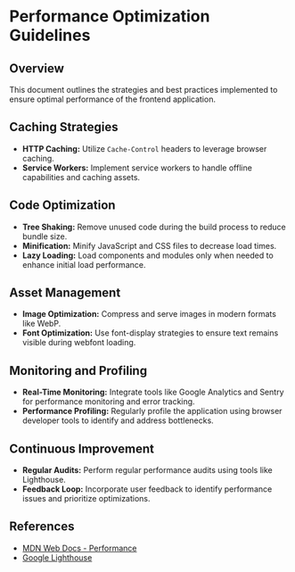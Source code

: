 # Performance Optimization Guidelines

## Overview

This document outlines the strategies and best practices implemented to ensure optimal performance of the frontend application.

## Caching Strategies

- **HTTP Caching:** Utilize `Cache-Control` headers to leverage browser caching.
- **Service Workers:** Implement service workers to handle offline capabilities and caching assets.

## Code Optimization

- **Tree Shaking:** Remove unused code during the build process to reduce bundle size.
- **Minification:** Minify JavaScript and CSS files to decrease load times.
- **Lazy Loading:** Load components and modules only when needed to enhance initial load performance.

## Asset Management

- **Image Optimization:** Compress and serve images in modern formats like WebP.
- **Font Optimization:** Use font-display strategies to ensure text remains visible during webfont loading.

## Monitoring and Profiling

- **Real-Time Monitoring:** Integrate tools like Google Analytics and Sentry for performance monitoring and error tracking.
- **Performance Profiling:** Regularly profile the application using browser developer tools to identify and address bottlenecks.

## Continuous Improvement

- **Regular Audits:** Perform regular performance audits using tools like Lighthouse.
- **Feedback Loop:** Incorporate user feedback to identify performance issues and prioritize optimizations.

## References

- [MDN Web Docs - Performance](https://developer.mozilla.org/en-US/docs/Web/Performance)
- [Google Lighthouse](https://developers.google.com/web/tools/lighthouse) 